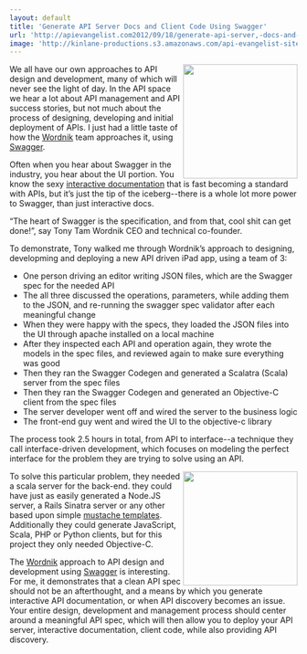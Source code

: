 ```yaml
---
layout: default
title: 'Generate API Server Docs and Client Code Using Swagger'
url: 'http://apievangelist.com2012/09/18/generate-api-server,-docs-and-client-code-using-swagger/'
image: 'http://kinlane-productions.s3.amazonaws.com/api-evangelist-site/blog/Swagger-Logo.png'
---
```



<p>
     <a href="http://www.wordnik.com/" target="_blank"><img src="https://s3.amazonaws.com/kinlane-productions/api-evangelist/wordnik/wordnik-logo.jpeg"  width="200" align="right" /></a>
</p>
<p>
     We all have our own approaches to API design and development, many of which will never see the light of day. In the API space we hear a lot about API management and API success stories, but not much about the process of designing, developing and initial deployment of APIs. I just had a little taste of how the <a href="http://www.wordnik.com/" target="_blank">Wordnik</a> team approaches it, using <a href="http://swagger.wordnik.com/" target="_blank">Swagger</a>.
</p>
<p>
     Often when you hear about Swagger in the industry, you hear about the UI portion. You know the sexy <a title="interactive documentation" href="http://apievangelist.com/buildingblocks/interactive_documentation.php">interactive documentation</a> that is fast becoming a standard with APIs, but it’s just the tip of the iceberg--there is a whole lot more power to Swagger, than just interactive docs.
</p>
<p>
     “The heart of Swagger is the specification, and from that, cool shit can get done!”, say Tony Tam Wordnik CEO and technical co-founder.
</p>
<p>
     To demonstrate, Tony walked me through Wordnik’s approach to designing, developming and deploying a new API driven iPad app, using a team of 3:
</p>
<ul >
     <li>One person driving an editor writing JSON files, which are the Swagger spec for the needed API
     </li>
     <li>The all three discussed the operations, parameters, while adding them to the JSON, and re-running the swagger spec validator after each meaningful change
     </li>
     <li>When they were happy with the specs, they loaded the JSON files into the UI through apache installed on a local machine
     </li>
     <li>After they inspected each API and operation again, they wrote the models in the spec files, and reviewed again to make sure everything was good
     </li>
     <li>Then they ran the Swagger Codegen and generated a Scalatra (Scala) server from the spec files
     </li>
     <li>Then they ran the Swagger Codegen and generated an Objective-C client from the spec files
     </li>
     <li>The server developer went off and wired the server to the business logic
     </li>
     <li>The front-end guy went and wired the UI to the objective-c library
     </li>
</ul>
<p>
     The process took 2.5 hours in total, from API to interface--a technique they call interface-driven development, which focuses on modeling the perfect interface for the problem they are trying to solve using an API.
</p>
<p>
     <a href="http://swagger.wordnik.com/" target="_blank"><img src="https://s3.amazonaws.com/kinlane-productions/api-evangelist/wordnik/Swagger-Logo.png"  width="200" align="right" /></a>
</p>
<p>
     To solve this particular problem, they needed a scala server for the back-end. they could have just as easily generated a Node.JS server, a Rails Sinatra server or any other based upon simple <a title="mustache templates" href="http://mustache.github.com/">mustache templates</a>. Additionally they could generate JavaScript, Scala, PHP or Python clients, but for this project they only needed Objective-C.
</p>
<p>
     The <a href="http://www.wordnik.com/" target="_blank">Wordnik</a> approach to API design and development using <a href="http://swagger.wordnik.com/" target="_blank">Swagger</a> is interesting. For me, it demonstrates that a clean API spec should not be an afterthought, and a means by which you generate interactive API documentation, or when API discovery becomes an issue. Your entire design, development and management process should center around a meaningful API spec, which will then allow you to deploy your API server, interactive documentation, client code, while also providing API discovery.
</p>
